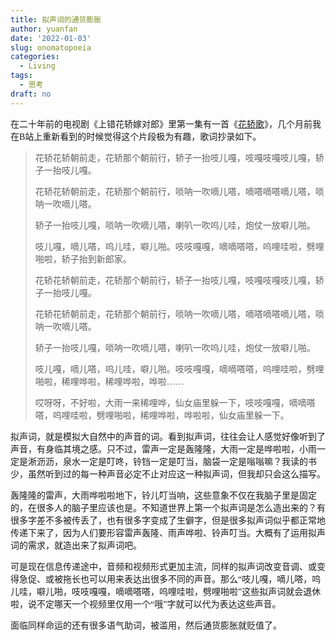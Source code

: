 ```yaml
---
title: 拟声词的通货膨胀
author: yuanfan
date: '2022-01-03'
slug: onomatopoeia
categories:
  - Living
tags:
  - 思考
draft: no
---
```


<font face="微软雅黑">

<!--more-->

在二十年前的电视剧《上错花轿嫁对郎》里第一集有一首《[花轿歌](https://www.bilibili.com/video/BV1Ps411A7fW?from=search&seid=7117971086936153290&spm_id_from=333.337.0.0)》，几个月前我在B站上重新看到的时候觉得这个片段极为有趣，歌词抄录如下。

>花轿花轿朝前走，花轿那个朝前行，轿子一抬吱儿嘎，吱嘎吱嘎吱儿嘎，轿子一抬吱儿嘎。
>
>花轿花轿朝前走，花轿那个朝前行，唢呐一吹嘀儿嗒，嘀嗒嘀嗒嘀儿嗒，唢呐一吹嘀儿嗒。
>
>轿子一抬吱儿嘎，唢呐一吹嘀儿嗒，喇叭一吹呜儿哇，炮仗一放噼儿啪。
>
>吱儿嘎，嘀儿嗒，呜儿哇，噼儿啪。吱吱嘎嘎，嘀嘀嗒嗒，呜哩哇啦，劈哩啪啦，轿子抬到新郎家。
>
>花轿花轿朝前走，花轿那个朝前行，轿子一抬吱儿嘎，吱嘎吱嘎吱儿嘎，轿子一抬吱儿嘎。
>
>花轿花轿朝前走，花轿那个朝前行，唢呐一吹嘀儿嗒，嘀嗒嘀嗒嘀儿嗒，唢呐一吹嘀儿嗒。
>
>轿子一抬吱儿嘎，唢呐一吹嘀儿嗒，喇叭一吹呜儿哇，炮仗一放噼儿啪。
>
>吱儿嘎，嘀儿嗒，呜儿哇，噼儿啪。吱吱嘎嘎，嘀嘀嗒嗒，呜哩哇啦，劈哩啪啦，稀哩哗啦，稀哩哗啦，哗啦……
>
>哎呀呀，不好啦，大雨一来稀哩哗，仙女庙里躲一下，吱吱嘎嘎，嘀嘀嗒嗒，呜哩哇啦，劈哩啪啦，稀哩哗啦，哗啦啦，仙女庙里躲一下。

拟声词，就是模拟大自然中的声音的词。看到拟声词，往往会让人感觉好像听到了声音，有身临其境之感。只不过，雷声一定是轰隆隆，大雨一定是哗啦啦，小雨一定是淅沥沥，泉水一定是叮咚，铃铛一定是叮当，脑袋一定是嗡嗡嘛？我读的书少，虽然听到过的每一种声音必定不止对应这一种拟声词，但我却只会这么描写。

轰隆隆的雷声，大雨哗啦啦地下，铃儿叮当响，这些意象不仅在我脑子里是固定的，在很多人的脑子里应该也是。不知道世界上第一个拟声词是怎么造出来的？有很多字差不多被传丢了，也有很多字变成了生僻字，但是很多拟声词似乎都正常地传递下来了，因为人们要形容雷声轰隆、雨声哗啦、铃声叮当。大概有了运用拟声词的需求，就造出来了拟声词吧。

可是现在信息传递途中，音频和视频形式更加主流，同样的拟声词改变音调、或变得急促、或被拖长也可以用来表达出很多不同的声音。那么“吱儿嘎，嘀儿嗒，呜儿哇，噼儿啪，吱吱嘎嘎，嘀嘀嗒嗒，呜哩哇啦，劈哩啪啦”这些拟声词就会退休啦，说不定哪天一个视频里仅用一个“哦”字就可以代为表达这些声音。

面临同样命运的还有很多语气助词，被滥用，然后通货膨胀就贬值了。
